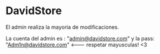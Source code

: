 # DavidStore
El admin realiza la mayoria de modificaciones. 

La cuenta del admin es : "admin@davidstore.com" y la pass: "Adm1n@davidstore.com" <--- respetar mayusculas! <3
